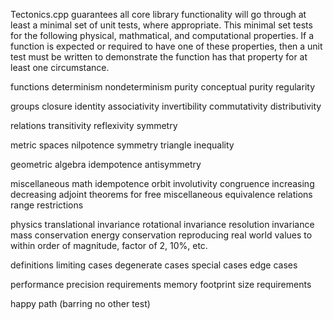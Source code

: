 Tectonics.cpp guarantees all core library functionality will go through at least a minimal set of unit tests, where appropriate.
This minimal set tests for the following physical, mathmatical, and computational properties. 
If a function is expected or required to have one of these properties, 
then a unit test must be written to demonstrate the function has that property for at least one circumstance.


functions
	determinism
	nondeterminism
	purity
	conceptual purity
	regularity

groups
	closure
	identity
	associativity
	invertibility
	commutativity
	distributivity

relations
	transitivity
	reflexivity
	symmetry

metric spaces
	nilpotence
	symmetry
	triangle inequality

geometric algebra
	idempotence
	antisymmetry

miscellaneous math
	idempotence
	orbit
	involutivity
	congruence
	increasing
	decreasing
	adjoint
	theorems for free
	miscellaneous equivalence relations
	range restrictions

physics
	translational invariance
	rotational invariance
	resolution invariance
	mass conservation
	energy conservation
	reproducing real world values to within order of magnitude, factor of 2, 10%, etc.

definitions
	limiting cases
	degenerate cases
	special cases
	edge cases

performance
	precision requirements
	memory footprint size requirements

happy path (barring no other test)